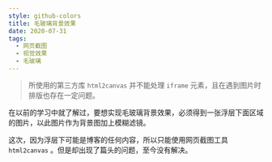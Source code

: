 ```yaml
---
style: github-colors
title: 毛玻璃背景效果
date: 2020-07-31
tags:
  - 网页截图
  - 视觉效果
  - 毛玻璃
---
```


> 所使用的第三方库 `html2canvas` 并不能处理 `iframe` 元素，且在遇到图片时排版也存在一定问题。

在以前的学习中就了解过，要想实现毛玻璃背景效果，必须得到一张浮层下面区域的图片，以此图片作为背景图加上模糊滤镜。

这次，因为浮层下可能是博客的任何内容，所以只能使用网页截图工具 `html2canvas` 。但是却出现了篇头的问题，至今没有解决。
